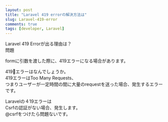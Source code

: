 ```yaml
---
layout: post
title: "Laravel 419 errorの解決方法は"
slug: Laravel-419-error
comments: true
tags: [developer, Laravel]
---
```

Laravel 419 Errorが出る理由は？      
問題

formに引数を渡した際に、419エラーになる場合があります。   
      
419エラーはなんでしょうか。  
419エラーはToo Many Requests、  
つまりユーザーが一定時間の間に大量のrequestを送った場合、発生するエラーです。  
    
Laravelの４19エラーは  
Csrfの認証がない場合、発生します。  
@csrfをつけたら問題ないです。